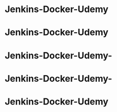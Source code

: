 # Jenkins-Docker-Udemy
# Jenkins-Docker-Udemy
# Jenkins-Docker-Udemy-
# Jenkins-Docker-Udemy-
# Jenkins-Docker-Udemy
